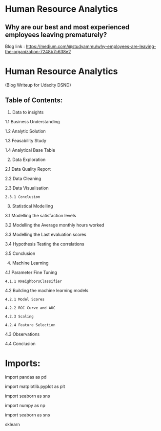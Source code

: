 # Human Resource Analytics


## Why are our best and most experienced employees leaving prematurely?

Blog link : https://medium.com/@studyammu/why-employees-are-leaving-the-organization-7248b7c638e2

# Human Resource Analytics

(Blog Writeup for Udacity DSND)

## Table of Contents:

1. Data to insights

  1.1 Business Understanding
  
  1.2 Analytic Solution
  
  1.3 Feasability Study
  
  1.4 Analytical Base Table
  
2. Data Exploration

  2.1 Data Quality Report
  
  2.2 Data Cleaning
  
  2.3 Data Visualisation
  
    2.3.1 Conclusion
    
3. Statistical Modelling

  3.1 Modelling the satisfaction levels
  
  3.2 Modelling the Average monthly hours worked
  
  3.3 Modelling the Last evaluation scores
  
  3.4 Hypothesis Testing the correlations
  
  3.5 Conclusion
  
4. Machine Learning

  4.1 Parameter Fine Tuning
  
    4.1.1 KNeighborsClassifier
    
  4.2 Building the machine learning models
  
    4.2.1 Model Scores
    
    4.2.2 ROC Curve and AUC
    
    4.2.3 Scaling
    
    4.2.4 Feature Selection
    
  4.3 Observations
  
  4.4 Conclusion

# Imports:

import pandas as pd

import matplotlib.pyplot as plt

import seaborn as sns

import numpy as np

import seaborn as sns

sklearn
